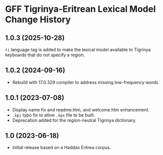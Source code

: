 GFF Tigrinya-Eritrean Lexical Model Change History
==================================================

1.0.3 (2025-10-28)
------------------
`ti` language tag is added to make the lexical model available to Tigrinya keyboards that do not specify a region.

1.0.2 (2024-09-16)
----------------
* Rebuild with 17.0.329 compiler to address missing low-frequency words

1.0.1 (2023-07-08)
------------------
* Display name fix and readme.htm, and welcome.htm enhancement.
* `.kpj` typo fix to allow `.kps` file to be built.
* Deprecation added for the region-neutral Tigrinya dictionary.

1.0 (2023-06-18)
----------------
* Initial release based on a Haddas Eritrea corpus.
